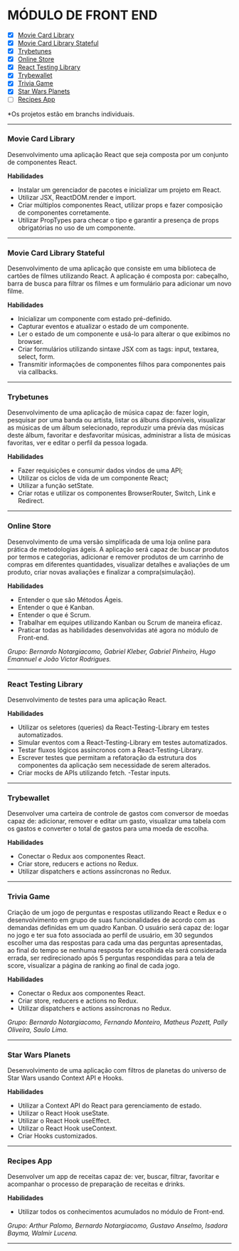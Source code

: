 # MÓDULO DE FRONT END

- [x] [Movie Card Library](#movie-card-library)
- [x] [Movie Card Library Stateful](#movie-card-library-stateful)
- [x] [Trybetunes](#trybetunes)
- [x] [Online Store](#online-store)
- [x] [React Testing Library](#react-testing-library)
- [x] [Trybewallet](#trybewallet)
- [x] [Trivia Game](#trivia-game)
- [x] [Star Wars Planets](#star-wars-planets)
- [ ] [Recipes App](#recipes-app)

*Os projetos estão em branchs individuais.

---

### Movie Card Library

Desenvolvimento uma aplicação React que seja composta por um conjunto de componentes React.
  
**Habilidades**

  - Instalar um gerenciador de pacotes e inicializar um projeto em React.
  - Utilizar JSX, ReactDOM.render e import.
  - Criar múltiplos componentes React, utilizar props e fazer composição de componentes corretamente.
  - Utilizar PropTypes para checar o tipo e garantir a presença de props obrigatórias no uso de um componente.

---

### Movie Card Library Stateful

Desenvolvimento de uma aplicação que consiste em uma biblioteca de cartões de filmes utilizando React. A aplicação é composta por: cabeçalho, barra de busca para filtrar os filmes e um formulário para adicionar um novo filme.

**Habilidades**

  - Inicializar um componente com estado pré-definido.
  - Capturar eventos e atualizar o estado de um componente.
  - Ler o estado de um componente e usá-lo para alterar o que exibimos no browser.
  - Criar formulários utilizando sintaxe JSX com as tags: input, textarea, select, form.
  - Transmitir informações de componentes filhos para componentes pais via callbacks.

---

### Trybetunes

Desenvolvimento de uma aplicação de música capaz de: fazer login, pesquisar por uma banda ou artista, listar os álbuns disponíveis, visualizar as músicas de um álbum selecionado, reproduzir uma prévia das músicas deste álbum, favoritar e desfavoritar músicas, administrar a lista de músicas favoritas, ver e editar o perfil da pessoa logada.

**Habilidades**

  - Fazer requisições e consumir dados vindos de uma API;
  - Utilizar os ciclos de vida de um componente React;
  - Utilizar a função setState.
  - Criar rotas e utilizar os componentes BrowserRouter, Switch, Link e Redirect.

---

### Online Store

Desenvolvimento de uma versão simplificada de uma loja online para prática de metodologias ágeis. A aplicação será capaz de: buscar produtos por termos e categorias, adicionar e remover produtos de um carrinho de compras em diferentes quantidades, visualizar detalhes e avaliações de um produto, criar novas avaliações e finalizar a compra(simulação).

**Habilidades**

  - Entender o que são Métodos Ágeis.
  - Entender o que é Kanban.
  - Entender o que é Scrum.
  - Trabalhar em equipes utilizando Kanban ou Scrum de maneira eficaz.
  - Praticar todas as habilidades desenvolvidas até agora no módulo de Front-end.

_Grupo: Bernardo Notargiacomo, Gabriel Kleber, Gabriel Pinheiro, Hugo Emannuel e João Victor Rodrigues._

---

### React Testing Library

Desenvolvimento de testes para uma aplicação React.

**Habilidades**

  - Utilizar os seletores (queries) da React-Testing-Library em testes automatizados.
  - Simular eventos com a React-Testing-Library em testes automatizados.
  - Testar fluxos lógicos assíncronos com a React-Testing-Library.
  - Escrever testes que permitam a refatoração da estrutura dos componentes da aplicação sem necessidade de serem alterados.
  - Criar mocks de APIs utilizando fetch.
  -Testar inputs.
  
---

### Trybewallet

Desenvolver uma carteira de controle de gastos com conversor de moedas capaz de: adicionar, remover e editar um gasto, visualizar uma tabela com os gastos e converter o total de gastos para uma moeda de escolha.

**Habilidades**

  - Conectar o Redux aos componentes React.
  - Criar store, reducers e actions no Redux.
  - Utilizar dispatchers e actions assíncronas no Redux.
  
---

### Trivia Game

Criação de um jogo de perguntas e respostas utilizando React e Redux e o desenvolvimento em grupo de suas funcionalidades de acordo com as demandas definidas em um quadro Kanban. O usuário será capaz de: logar no jogo e ter sua foto associada ao perfil de usuário, em 30 segundos escolher uma das respostas para cada uma das perguntas apresentadas, ao final do tempo se nenhuma resposta for escolhida ela será considerada errada, ser redirecionado após 5 perguntas respondidas para a tela de score, visualizar a página de ranking ao final de cada jogo.

**Habilidades**

  - Conectar o Redux aos componentes React.
  - Criar store, reducers e actions no Redux.
  - Utilizar dispatchers e actions assíncronas no Redux.

_Grupo: Bernardo Notargiacomo, Fernando Monteiro, Matheus Pozett, Pally Oliveira, Saulo Lima._

---

### Star Wars Planets

Desenvolvimento de uma aplicação com filtros de planetas do universo de Star Wars usando Context API e Hooks.

**Habilidades**

  - Utilizar a Context API do React para gerenciamento de estado.
  - Utilizar o React Hook useState.
  - Utilizar o React Hook useEffect.
  - Utilizar o React Hook useContext.
  - Criar Hooks customizados.

---

### Recipes App

Desenvolver um app de receitas capaz de: ver, buscar, filtrar, favoritar e acompanhar o processo de preparação de receitas e drinks.

**Habilidades**

  - Utilizar todos os conhecimentos acumulados no módulo de Front-end.

_Grupo: Arthur Palomo, Bernardo Notargiacomo, Gustavo Anselmo, Isadora Bayma, Walmir Lucena._

---
